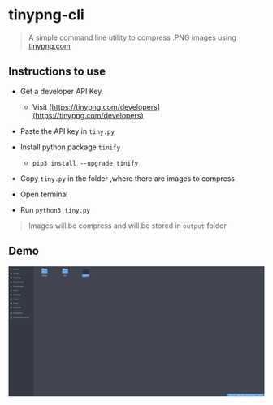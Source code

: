 # tinypng-cli

> A simple command line utility to compress .PNG images using [tinypng.com](https://tinypng.com/)

## Instructions to use

- Get a developer API Key.
  - Visit [https://tinypng.com/developers](https://tinypng.com/developers)
- Paste the API key in `tiny.py`
- Install python package `tinify`
  - `pip3 install --upgrade tinify`

- Copy `tiny.py` in the folder ,where there are images to compress
- Open terminal
- Run `python3 tiny.py`


> Images will be compress and will be stored in `output` folder

## Demo
![](demo.gif)
